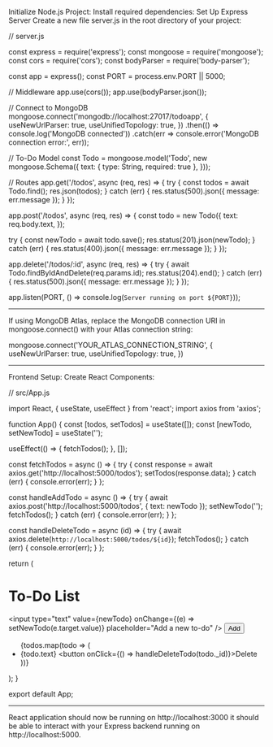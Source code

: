 Initialize Node.js Project:
Install required dependencies:
Set Up Express Server
Create a new file server.js in the root directory of your project:

// server.js

const express = require('express');
const mongoose = require('mongoose');
const cors = require('cors');
const bodyParser = require('body-parser');

const app = express();
const PORT = process.env.PORT || 5000;

// Middleware
app.use(cors());
app.use(bodyParser.json());

// Connect to MongoDB
mongoose.connect('mongodb://localhost:27017/todoapp', {
  useNewUrlParser: true,
  useUnifiedTopology: true,
})
.then(() => console.log('MongoDB connected'))
.catch(err => console.error('MongoDB connection error:', err));

// To-Do Model
const Todo = mongoose.model('Todo', new mongoose.Schema({
  text: { type: String, required: true },
}));

// Routes
app.get('/todos', async (req, res) => {
  try {
    const todos = await Todo.find();
    res.json(todos);
  } catch (err) {
    res.status(500).json({ message: err.message });
  }
});

app.post('/todos', async (req, res) => {
  const todo = new Todo({
    text: req.body.text,
  });

  try {
    const newTodo = await todo.save();
    res.status(201).json(newTodo);
  } catch (err) {
    res.status(400).json({ message: err.message });
  }
});

app.delete('/todos/:id', async (req, res) => {
  try {
    await Todo.findByIdAndDelete(req.params.id);
    res.status(204).end();
  } catch (err) {
    res.status(500).json({ message: err.message });
  }
});

app.listen(PORT, () => console.log(`Server running on port ${PORT}`));


_________________

If using MongoDB Atlas, replace the MongoDB connection URI in mongoose.connect() with your Atlas connection string:

mongoose.connect('YOUR_ATLAS_CONNECTION_STRING', {
  useNewUrlParser: true,
  useUnifiedTopology: true,
})
_______________________
Frontend Setup:
Create React Components:

// src/App.js

import React, { useState, useEffect } from 'react';
import axios from 'axios';

function App() {
  const [todos, setTodos] = useState([]);
  const [newTodo, setNewTodo] = useState('');

  useEffect(() => {
    fetchTodos();
  }, []);

  const fetchTodos = async () => {
    try {
      const response = await axios.get('http://localhost:5000/todos');
      setTodos(response.data);
    } catch (err) {
      console.error(err);
    }
  };

  const handleAddTodo = async () => {
    try {
      await axios.post('http://localhost:5000/todos', { text: newTodo });
      setNewTodo('');
      fetchTodos();
    } catch (err) {
      console.error(err);
    }
  };

  const handleDeleteTodo = async (id) => {
    try {
      await axios.delete(`http://localhost:5000/todos/${id}`);
      fetchTodos();
    } catch (err) {
      console.error(err);
    }
  };

  return (
    <div className="App">
      <h1>To-Do List</h1>
      <input 
        type="text" 
        value={newTodo} 
        onChange={(e) => setNewTodo(e.target.value)} 
        placeholder="Add a new to-do" 
      />
      <button onClick={handleAddTodo}>Add</button>
      <ul>
        {todos.map(todo => (
          <li key={todo._id}>
            {todo.text}
            <button onClick={() => handleDeleteTodo(todo._id)}>Delete</button>
          </li>
        ))}
      </ul>
    </div>
  );
}

export default App;
__________________________________
React application should now be running on http://localhost:3000
it should be able to interact with your Express backend running on http://localhost:5000.





